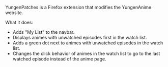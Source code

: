 YungenPatches is a Firefox extension that modifies the YungenAnime website.

What it does:
- Adds "My List" to the navbar.
- Displays animes with unwatched episodes first in the watch list.
- Adds a green dot next to animes with unwatched episodes in the watch list.
- Changes the click behavior of animes in the watch list to go to the last watched episode instead of the anime page.